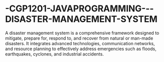 # -CGP1201-JAVAPROGRAMMING---DISASTER-MANAGEMENT-SYSTEM
A disaster management system is a comprehensive framework designed to mitigate, prepare for, respond to, and recover from natural or man-made disasters. It integrates advanced technologies, communication networks, and resource planning to effectively address emergencies such as floods, earthquakes, cyclones, and industrial accidents.
